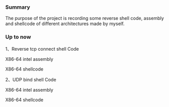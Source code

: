 ### Summary

The purpose of the project is recording some reverse shell code, assembly and shellcode of different architectures made by myself.

### Up to now

1、Reverse tcp connect shell Code

X86-64 intel assembly

X86-64 shellcode

2、UDP bind shell Code

X86-64 intel assembly

X86-64 shellcode
